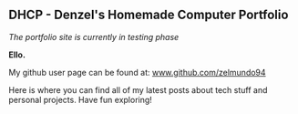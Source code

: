 ## DHCP - Denzel's Homemade Computer Portfolio 

*The portfolio site is currently in testing phase*

<b>Ello.</b>

My github user page can be found at: www.github.com/zelmundo94

Here is where you can find all of my latest posts about tech stuff  and personal projects. Have fun exploring!

